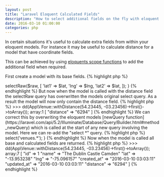 ```yaml
---
layout: post
title: "Laravel Eloquent Calculated Fields"
description: "How to select additional fields on the fly with eloquent scopes."
date: 2016-03-10 01:00:00
categories: php
---
```

In certain situations it's useful to calculate extra fields from within your eloquent models. For instance it may be useful to calculate distance for a model that have coordinate fields.  

This can be achieved by using [eloquents scope functions](https://laravel.com/docs/5.1/eloquent#query-scopes) to add the additional field when required.  

First create a model with its base fields.
{% highlight php %}
<?php

namespace App;

use Illuminate\Database\Eloquent\Model;

class Venue extends Model
{
    protected $fillable = [
        'name',
        'lat',
        'lng',
    ];
}
{% endhighlight %}

Then to create the distance field, we can add a scope function that uses the [Haversine formula](http://stackoverflow.com/questions/574691/mysql-great-circle-distance-haversine-formula#answer-574736)
to calculate the distance in miles between two sets of latitude and longitude coordinates.

{% highlight php %}
<?php
//app/Venue.php

public function scopeWithDistance($query, $lat, $lng)
{
    $raw = '(floor(3959 * acos(cos(radians(:lat1)) * cos(radians(lat))
                    * cos(radians(lng) - radians(:lng))
                    + sin(radians(:lng2)) * sin(radians(lat)))
                )) AS distance';

    return $query->selectRaw($raw, [
            'lat1' => $lat,
            'lng' => $lng,
            'lat2' => $lat,
    ]);
}
{% endhighlight %}
But now when the model is called with the distance field the selectRaw query has overwritten the models original select query. As a result the model will now only contain the distance field. 
{% highlight php %}
>>> dd(App\Venue::withDistance(54.23445, -03.23456)->first()->toArray());
array:1 [
    "distance" => "6294"
]
{% endhighlight %}
We can correct this by overwriting the eloquent models [newQuery function](https://laravel.com/api/5.2/Illuminate/Database/Query/Builder.html#method_newQuery)
 which is called at the start of any new query involving the model. Here we can re-add the "select *" query.
{% highlight php %}
<?php
//app/Venue.php

public function newQuery()
{
    return parent::newQuery()->select('venues.*');
}
{% endhighlight %}
Now when the model is called all base and calculated fields are returned. 
{% highlight php %}
>>> dd(App\Venue::withDistance(54.23445, -03.23456)->first()->toArray());
array:7 [
    "id" => 1
    "name" => "The Dublin Castle Camden"
    "lat" => "-13.953238"
    "lng" => "-75.096157"
    "created_at" => "2016-03-10 03:03:11"
    "updated_at" => "2016-03-10 03:03:11"
    "distance" => "6294"
]
{% endhighlight %}
